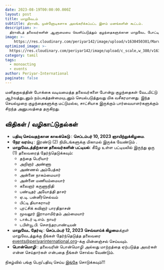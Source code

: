 ```yaml
---
date: 2023-08-19T00:00:00.000Z
layout: post
title: மாறுவேடம்
subtitle: திராவிட முன்னோடிகளாக அலங்கரிக்கப்பட்ட இளம் மனங்களின் கூட்டம். 
description: >-
  திராவிடத் தலைவர்களின் ஆளுமையை வெளிப்படுத்தும் குழந்தைகளுக்கான மாறுவேட போட்டி.  
image: >-
    https://res.cloudinary.com/periyar142/image/upload/v1630450301/Maruvedam_ppgszl.jpg
optimized_image: >-
  https://res.cloudinary.com/periyar142/image/upload/c_scale,w_380/v1630450301/Maruvedam_ppgszl.jpg
category: tamil
tags:
  - monoacting
  - events
author: Periyar-International
paginate: false
---
```



மனிதகுலத்தின் போக்கை வடிவமைத்த தலைவர்களை போன்று குழந்தைகள் வேடமிட்டு ஆர்வத்துடனும் நம்பகத்தன்மையுடனும் செயல்படுத்துவது மிக வசீகரமானது. இந்த செயல்முறை குழந்தைகளுக்கு மட்டுமல்ல, சாட்சியாக இருக்கும் பார்வையாளர்களுக்கும் சிறந்த அனுபவத்தை தருகிறது.
 

## **விதிகள் / வழிகாட்டுதல்கள்**
* **பதிவு செய்வதற்கான காலக்கெடு** : **செப்டம்பர் 10, 2023 ஞாயிற்றுக்கிழமை**.
* **நேர வரம்பு** : இரண்டு (2) நிமிடங்களுக்கு மிகாமல் இருக்க வேண்டும் .
* **மாறுவேடத்திற்கான தலைவர்களின் பட்டியல்**: கீழே உள்ள பட்டியலில் இருந்து ஒரு (1) தலைவரைத் தேர்ந்தெடுக்கவும்:
    * தந்தை பெரியார்
    * அறிஞர் அண்ணா
    * அண்ணல் அம்பேத்கர்
    * அன்னை நாகம்மையார்
    * அன்னை மணியம்மையார்
    * கலைஞர் கருணாநிதி
    * பண்டிதர் அயோத்தி தாசர்
    * ஏ.டி. பன்னீர்செல்வம்
    * பிட்டி தியாகராயர்
    * புரட்சிக் கவிஞர் பாரதிதாசன்
    * மூவலூர் இராமாமிர்தம் அம்மையார்
    * டாக்டர் டி.எம். நாயர்
    * டபிள்யூ.பி. சௌந்தரபாண்டியன்
* **மாறுவேட தேர்வு** : **செப்டம்பர் 12, 2023 செவ்வாய்க் கிழமை***க்குள்* மாறுவேடத்துக்கு நீங்கள் தேர்ந்தெடுத்த தலைவரை [events@periyarinternational.org](mailto:events@periyarinternational.org)-க்கு மின்னஞ்சல் செய்யவும்.
* **பொன்மொழி** : தலைவரின் பொன்மொழி அல்லது மாற்றத்தை ஏற்படுத்த அவர்கள் என்ன செய்தார்கள் என்பதை நீங்கள் சொல்ல வேண்டும்.
   
நிகழ்வில் பங்கு பெற/பதிவு செய்ய [இங்கே](/tamil-register/) சொடுக்கவும்!!!
